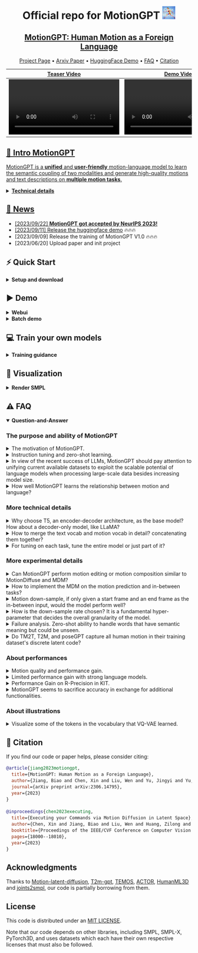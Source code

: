 <div align= "center">
    <h1> Official repo for MotionGPT <img src="./assets/images/avatar_bot.jpg" width="35px"></h1>

</div>

<div align="center">
    <h2> <a href="https://motion-gpt.github.io/">MotionGPT: Human Motion as a Foreign Language</a></h2>

<p align="center">
  <a href="https://motion-gpt.github.io/">Project Page</a> •
  <a href="https://arxiv.org/abs/2306.14795">Arxiv Paper</a> •
  <a href="https://huggingface.co/spaces/OpenMotionLab/MotionGPT">HuggingFace Demo</a> •
  <a href="#️-faq">FAQ</a> •
  <a href="#-citation">Citation
</p>

</div>

<div align="center">

<!-- <img src="https://cdn.discordapp.com/attachments/941582479117127680/1111543600879259749/20230526075532.png" width="350px"> -->

|                                                   Teaser Video                                                   |                                                    Demo Video                                                    |
| :--------------------------------------------------------------------------------------------------------------: | :--------------------------------------------------------------------------------------------------------------: |
| <video src="https://github.com/OpenMotionLab/MotionGPT/assets/120085716/a741e162-b2f4-4f65-af8e-aa19c4115a9e" /> | <video src="https://github.com/OpenMotionLab/MotionGPT/assets/120085716/ae966d17-6326-43e6-8d5b-8562cf3ffd52" /> |

</div>

<!-- ### [MotionGPT: Human Motion as a Foreign Language](https://motion-gpt.github.io/) -->
<!-- ### [Project Page](https://motion-gpt.github.io/) | [Arxiv Paper](https://arxiv.org/abs/2306.14795) | [HuggingFace Demo](xxx) -->

## 🏃 Intro MotionGPT

MotionGPT is a **unified** and **user-friendly** motion-language model to learn the semantic coupling of two modalities and generate high-quality motions and text descriptions on **multiple motion tasks**.

<details>
    <summary><b>Technical details</b></summary>

Though the advancement of pre-trained large language models unfolds, the exploration of building a unified model for language and other multi-modal data, such as motion, remains challenging and untouched so far. Fortunately, human motion displays a semantic coupling akin to human language, often perceived as a form of body language. By fusing language data with large-scale motion models, motion-language pre-training that can enhance the performance of motion-related tasks becomes feasible. Driven by this insight, we propose MotionGPT, a unified, versatile, and user-friendly motion-language model to handle multiple motion-relevant tasks. Specifically, we employ the discrete vector quantization for human motion and transfer 3D motion into motion tokens, similar to the generation process of word tokens. Building upon this “motion vocabulary”, we perform language modeling on both motion and text in a unified manner, treating human motion as a specific language. Moreover, inspired by prompt learning, we pre-train MotionGPT with a mixture of motion-language data and fine-tune it on prompt-based question-and-answer tasks. Extensive experiments demonstrate that MotionGPT achieves state-of-the-art performances on multiple motion tasks including text-driven motion generation, motion captioning, motion prediction, and motion in-between.

<img width="1194" alt="pipeline" src="./assets/images/pipeline.png">
</details>

## 🚩 News

- [2023/09/22] **MotionGPT got accepted by NeurIPS 2023!**
- [2023/09/11] Release the <a href="https://huggingface.co/spaces/OpenMotionLab/MotionGPT">huggingface demo</a>  🔥🔥🔥
- [2023/09/09] Release the training of MotionGPT V1.0 🔥🔥🔥
- [2023/06/20] Upload paper and init project

## ⚡ Quick Start

<details>
  <summary><b>Setup and download</b></summary>

### 1. Conda environment

```
conda create python=3.10 --name mgpt
conda activate mgpt
```

Install the packages in `requirements.txt` and install [PyTorch 2.0](https://pytorch.org/)

```
pip install -r requirements.txt
python -m spacy download en_core_web_sm
```

We test our code on Python 3.10.6 and PyTorch 2.0.0.

### 2. Dependencies

Run the script to download dependencies materials:

```
bash prepare/download_smpl_model.sh
bash prepare/prepare_t5.sh
```

For Text to Motion Evaluation

```
bash prepare/download_t2m_evaluators.sh
```

### 3. Pre-train model

Run the script to download the pre-train model

```
bash prepare/download_pretrained_models.sh
```

### 4. (Optional) Download manually

Visit [the Google Driver](https://drive.google.com/drive/folders/10s5HXSFqd6UTOkW2OMNc27KGmMLkVc2L) to download the previous dependencies.

Visit [the Hugging Face](https://huggingface.co/OpenMotionLab) to download the pretrained models.

</details>

## ▶️ Demo

<details>
  <summary><b>Webui</b></summary>

Run the following script to launch webui, then visit [0.0.0.0:8888](http://0.0.0.0:8888)

```
python app.py
```

</details>

<details>
  <summary><b>Batch demo</b></summary>

We support txt file input, the output motions are npy files and output texts are txt files. Please check the `configs/assets.yaml` for path config, TEST.FOLDER as output folder.

Then, run the following script:

```
python demo.py --cfg ./configs/config_h3d_stage3.yaml --example ./demos/t2m.txt
```

Some parameters:

- `--example=./demo/t2m.txt`: input file as text prompts
- `--task=t2m`: evaluation tasks including t2m, m2t, pred, inbetween

The outputs:

- `npy file`: the generated motions with the shape of (nframe, 22, 3)
- `txt file`: the input text prompt or text output
</details>

## 💻 Train your own models

<details>
  <summary><b>Training guidance</b></summary>

### 1. Prepare the datasets

1. Please refer to [HumanML3D](https://github.com/EricGuo5513/HumanML3D) for text-to-motion dataset setup.

2. Put the instructions data in `prepare/instructions` to the same folder of HumanML3D dataset.

### 2.1. Ready to train motion tokenizer model

Please first check the parameters in `configs/config_h3d_stage1.yaml`, e.g. `NAME`,`DEBUG`.

Then, run the following command:

```
python -m train --cfg configs/config_h3d_stage1.yaml --nodebug
```

### 2.2. Ready to pretrain MotionGPT model

Please update the parameters in `configs/config_h3d_stage2.yaml`, e.g. `NAME`,`DEBUG`,`PRETRAINED_VAE` (change to your `latest ckpt model path` in previous step)

Then, run the following command to store all motion tokens of training set for convenience

```
python -m scripts.get_motion_code --cfg configs/config_h3d_stage2.yaml
```

After that, run the following command:

```
python -m train --cfg configs/config_h3d_stage2.yaml --nodebug
```

### 2.3. Ready to instruct-tuning MotionGPT model

Please update the parameters in `configs/config_h3d_stage3.yaml`, e.g. `NAME`,`DEBUG`,`PRETRAINED` (change to your `latest ckpt model path` in previous step)

Then, run the following command:

```
python -m train --cfg configs/config_h3d_stage3.yaml --nodebug
```

### 3. Evaluate the model

Please first put the tained model checkpoint path to `TEST.CHECKPOINT` in `configs/config_h3d_stage3.yaml`.

Then, run the following command:

```
python -m test --cfg configs/config_h3d_stage3.yaml --task t2m
```

Some parameters:

- `--task`: evaluation tasks including t2m(Text-to-Motion), m2t(Motion translation), pred(Motion prediction), inbetween(Motion inbetween)

Due to the python package conflit, the released implement of linguistic metrics in motion translation task is by [nlg-metricverse](https://github.com/disi-unibo-nlp/nlg-metricverse), which may not be consistent to the results implemented by [nlg-eval](https://github.com/Maluuba/nlg-eval). We will fix this in the future.

</details>

## 👀 Visualization

<details>
  <summary><b>Render SMPL</b></summary>

### 1. Set up blender - WIP

Refer to [TEMOS-Rendering motions](https://github.com/Mathux/TEMOS) for blender setup, then install the following dependencies.

```
YOUR_BLENDER_PYTHON_PATH/python -m pip install -r prepare/requirements_render.txt
```

### 2. (Optional) Render rigged cylinders

Run the following command using blender:

```
YOUR_BLENDER_PATH/blender --background --python render.py -- --cfg=./configs/render.yaml --dir=YOUR_NPY_FOLDER --mode=video
```

### 2. Create SMPL meshes with:

```
python -m fit --dir YOUR_NPY_FOLDER --save_folder TEMP_PLY_FOLDER --cuda
```

This outputs:

- `mesh npy file`: the generate SMPL vertices with the shape of (nframe, 6893, 3)
- `ply files`: the ply mesh file for blender or meshlab

### 3. Render SMPL meshes

Run the following command to render SMPL using blender:

```
YOUR_BLENDER_PATH/blender --background --python render.py -- --cfg=./configs/render.yaml --dir=YOUR_NPY_FOLDER --mode=video
```

optional parameters:

- `--mode=video`: render mp4 video
- `--mode=sequence`: render the whole motion in a png image.
</details>

## ⚠️ FAQ

<details open> <summary><b>Question-and-Answer</b></summary>
    
### The purpose and ability of MotionGPT
<details>
    <summary>The motivation of MotionGPT.</summary>

**Answer:** We present MotionGPT **to address various human motion-related tasks within one single unified model**, by unifying motion modeling with language through a shared vocabulary. To train this unified model, we propose **an instructional training scheme under the protocols for multiple motion-language**, which further reveals the potential of Large Language Models (LLMs) in motion tasks beyond the success of language generation. However, it is non-trivial for this combination since it needs to model and generate two distinct modes from scratch. Contrary to the previous work leveraging CLIP to extract text embedding as motion generation conditions, like T2M-GPT, MotionGPT introduces **the motion-language pre-training on LLM** so it can leverage the strong language generation and zero-shot transfer abilities of pre-trained language models, as well as generates human language and motion in a unified model.

</details>

<details>
    <summary>Instruction tuning and zero-shot learning.</summary>
<img width="853" alt="figure12" src="https://github.com/OpenMotionLab/MotionGPT/assets/120085716/4b5985b3-2a26-4b09-80a0-05a15343bf23">

**Answer:** We propose instruction tuning to **train a single MotionGPT across all motion-related tasks**, while task-specific tuning is to train and evaluate MotionGPTs on a single task. We employ these two training schemes to study the ability of MotionGPT across multi-tasks. As shown in this figure, we provide **zero-shot cases**. Benefitting from strong language models, MotionGPTs can understand unseen works in the text-to-motion training set, like "**scuttling**" and "**barriers**", and generate correct motions based on the meaning of sentences. However, it still struggles to generate **unseen motions**, like gymnastics, even if MotionGPTs understand the text inputs.

</details>

<details>
    <summary> In view of the recent success of LLMs, MotionGPT should pay attention to unifying current available datasets to exploit the scalable potential of language models when processing large-scale data besides increasing model size.</summary>

**Answer:** We have faced this **limited dataset issue** while implementing MotionGPT and in our further research. It is a hard but valuable work to unify and collect a larger motion dataset. Fortunately, some researchers are working on this problem, as seen in recent work like [Motion-X](https://motion-x-dataset.github.io/) and other datasets, which hold promise for advancing large-scale motion models. We intend to further evaluate MotionGPT on these larger datasets once they become available.

</details>

<details>
    <summary>How well MotionGPT learns the relationship between motion and language?</summary>
<img width="300" alt="figure10" src="https://github.com/OpenMotionLab/MotionGPT/assets/120085716/a27abc97-ead2-4abd-a32c-e14049ba2421"><img width="600" alt="figure12" src="https://github.com/OpenMotionLab/MotionGPT/assets/120085716/c82c1aee-c3e5-4090-8ddd-d0c78aae3330">

**Answer:** **Unlike** the previous motion generators using the **text encoder of CLIP** for conditions, please note that MotionGPTs leverage language models to learn the motion-language relationship, instead of relying on text features from CLIP. According to our zero-shot results (cf. **Fig. 12**) and performances on multi-tasks (cf. **Fig. 10**), MotionGPTs establish robust connections between simple/complex texts and simple motions in evaluations, but they fall short when it comes to complex-text to **complex motion translation**.

</details>

### More technical details

<details>
    <summary>Why choose T5, an encoder-decoder architecture, as the base model? How about a decoder-only model, like LLaMA?</summary>
<img width="866" alt="table15" src="https://github.com/OpenMotionLab/MotionGPT/assets/120085716/8f58ee1e-6a10-4b5c-9939-f79ba2ecccae">

**Answer:** The **first language model that we used** to build MotionGPTs is **LLaMA-13B**. However, it shows insufficient performance and low training efficiency. We assume the reason is the limited dataset size compared to the large parameters and language data of LLaMA. We tried a smaller size decoder-only backbone **GPT2-Medium** and provide the results in **Tab. 15**. Then, we thus chose **T5-770M**, a small but common language model, as our final backbone, because many previous vision-language multimodal works, like **Unified-IO** and **BLIP**, have chosen T5, this encoder-decoder architecture. It shows a strong power to address multi-modal tasks. In addition, the decoder-only model has the advantage for self-supervised without pair data while we have paired data which this advance is greatly weakened. We are still working on collecting a large motion dataset for larger motion-language models.

</details>

<details>
    <summary>How to merge the text vocab and motion vocab in detail? concatenating them together?</summary>

**Answer:** To ensure **a shared distribution between language and motion**, we initialize the motion tokens separately and concatenate them alongside the language tokens. This step ensures a balanced representation that encompasses both modalities. Besides the token embeddings are actively trained during the entirety of **stages 2 and 3**, ensuring a comprehensive fusion of language and motion knowledge.

</details>

<details>
    <summary>For tuning on each task, tune the entire model or just part of it?</summary>

**Answer:** To address individual tasks, we adopt a focused approach where the entire model is fine-tuned. Our rationale lies in the fact that, for each specific task, our emphasis is on optimizing task-specific performance, without retaining an excessive amount of intelligence learned from other tasks. Besides, we only exclusively fine-tune the text-to-motion task, while other tasks are reported without specific tuning.

</details>

### More experimental details

<details>
    <summary>Can MotionGPT perform motion editing or motion composition similar to MotionDiffuse and MDM?</summary>

| Method               | FID $\downarrow$ | DIV $\rightarrow$ | ADE $\downarrow$ | FDE $\downarrow$ |
| :------------------- | :--------------- | :---------------- | :--------------- | :--------------- |
| Real                 | 0.002            | 9.503             | -                | -                |
| MDM                  | 6.031            | 7.813             | 5.446            | 8.561            |
| T2M-GPT              | 2.056            | 8.635             | 6.161            | 8.302            |
| **MotionGPT (Ours)** | **0.905**        | **8.972**         | **4.745**        | **6.040**        |

**Comparison of motion prediction on HumanML3D dataset using motion data only.**

**Answer:** Referring to MDM, motion editing has two categories: **body part editing** and **motion completion** in the temporal domain. MotionGPT is capable of the latter, which includes **motion prediction** and **motion in-between**. It outperforms both **MDM** and **T2M-GPT** in the table above. However, when it comes to body part editing, the vector quantization(VQ)-based methods, like MotionGPT and T2M-GPT, are not as suitable as diffusion-based models that utilize diffusion inpainting on raw motion data. Editing body parts with LLM and prompts is a promising direction but still needs exploration.

</details>

<details>
    <summary>How to implement the MDM on the motion prediction and in-between tasks?</summary>

**Answer:** Please follow the approach outlined in **Appendix B.4** and **Line-296** of our paper, where we highlight that MDM achieves the motion in-between task using a masked motion "in-painting" technique. Specifically, this involves fixing the initial and final portions of the motion and allowing the model to generate the central portion. To adapt this concept for motion prediction, we similarly fix a portion of the motion – in our case, **the first 20%** – and generate the subsequent sequence.

</details>

<details>
    <summary> Motion down-sample, if only given a start frame and an end frame as the in-between input, would the model perform well?</summary>

**Answer:** VQ-based methods, such as MotionGPT and T2M-GPT, employ downsampling tricky to enhance the density of the codebook or tokens and reduce computing costs. This indeed becomes a constraint when the operation granularity is smaller than the down-sample rate. However, to address this issue, only the start and end frames are provided as in-between inputs. Some technical tricks can be used, such as repeating a single start or end frame up to the window size as inputs and removing the redundant parts in outputs. This does not significantly impact the effectiveness of the model, as there are often static beginnings or endings in the ground truth (GT) motion data.

</details>

<details>
    <summary>How is the down-sample rate chosen? It is a fundamental hyper-parameter that decides the overall granularity of the model.</summary>
    
| Downsampling | MPJPE $\downarrow$ | MPJPE $\downarrow$ | ACCL $\downarrow$ | FID $\downarrow$ | DIV $\rightarrow$ |
| ------------ | ------------------ | ------------------ | ----------------- | ---------------- | ----------------- |
| $l=1$        | 76.2               | 49.5               | 19.5              | 0.421            | 9.613             |
| $l=2$        | **52.6**           | **37.7**           | **9.5**           | 0.135            | 9.722             |
| $l=4$        | 55.8               | 40.1               | 7.5               | **0.067**        | 9.675             |
| $l=8$        | 62.7               | 45.3               | 8.7               | 0.223            | **9.584**         |

**Answer:** We selected the down-sample rate based on the frames-per-second (FPS) of the HumanML3D and KIT-ML datasets, which is **20 fps**. Therefore, down-sampling by a factor of 4 to achieve **5 fps** can ensure distinctiveness in motion frames, and prevents redundancy, and acceleration training. This choice was also made to ensure a fair comparison, as we utilized the same down-sample rate as T2M-GPT. As shown in the above table, we provide an ablation study on these parameters, where a factor of 4 achieves the best Frechet Inception Distance (FID) in motion reconstructions.

</details>

<details>
    <summary> Failure analysis. Zero-shot ability to handle words that have semantic meaning but could be unseen.</summary>
<img width="853" alt="figure12" src="https://github.com/OpenMotionLab/MotionGPT/assets/120085716/c82c1aee-c3e5-4090-8ddd-d0c78aae3330">

**Answer:** As shown in **Fig. 12**, we provide both **zero-shot cases** and **failure cases**. Benefitting from strong language models, MotionGPTs can understand unseen works in the text-to-motion training set, like "**scuttling**" and "**barriers**", and generate correct motions based on the meaning of sentences. However, it still struggles to generate unseen motions, like gymnastics, even if MotionGPTs understand the text inputs.

</details>

<details>
    <summary> Do TM2T, T2M, and poseGPT capture all human motion in their training dataset's discrete latent code?</summary>

| Method           | MPJPE$\downarrow$ | MPJPE $\downarrow$ | ACCL $\downarrow$ | FID $\downarrow$ | DIV $\rightarrow$ |
| ---------------- | ----------------- | ------------------ | ----------------- | ---------------- | ----------------- |
| VPoser-t         | 75.6              | 48.6               | 9.3               | 1.430            | 8.336             |
| ACTOR            | 65.3              | 41.0               | **7.0**           | 0.341            | **9.569**         |
| MLD-1            | **54.4**          | 41.6               | 8.3               | 0.247            | 9.630             |
| MotionGPT (Ours) | 55.8              | **40.1**           | 7.5               | **0.067**        | 9.675             |

**Motion reconstruciton comparision.**

| Method           | FID $\downarrow$               |
| ---------------- | ------------------------------ |
| MotionGPT (Ours) | $0.510^{\pm.016}$              |
| T2M-GPT          | $0.514^{\pm.029}$              |
| MLD              | $\boldsymbol{0.404}^{\pm.027}$ |

**Comparison of FID in text-to-motion task on KIT-ML dataset.**

**Answer:** Given sufficient training or testing data from the same dataset, motion reconstruction is not a challenging task for both VAE and VQ-VAE. We have provided the evaluation on motion reconstruction in **Tab.8**. However, when dealing with a **limited amount of motion data**, like the KIT dataset, **the VAE model shows better ability in motion interpolation, surpassing VQ-VAE**.
A relevant evaluation is shown above (also in **Tab.7**), where MLD (VAE) outperforms MotionGPT and T2M-GPT (VQ-VAEs) on FID.
The real challenge lies in reconstructing complex motions, such as diving or gymnastics sports. Existing motion generators struggle to accurately reconstruct **complex motions** using a codebook extracted from daily motion datasets. Collecting these complex yet valuable motions is still a significant challenge to the motion research community.

</details>

### About performances

<details>
    <summary> Motion quality and performance gain.</summary>

| Method    | FID $\downarrow$               |
| :-------- | :----------------------------- |
| MDM       | $0.544^{\pm.044}$              |
| MotionGPT | $0.160^{\pm.008}$              |
| T2M-GPT   | $\boldsymbol{0.116}^{\pm.004}$ |

**Comparison of FID in text-to-motion task on HumanML3D dataset.**

| Method    | FID $\downarrow$               |
| :-------- | :----------------------------- |
| T2M-GPT   | $0.514^{\pm.029}$              |
| MotionGPT | $0.510^{\pm.016}$              |
| MDM       | $\boldsymbol{0.497}^{\pm.021}$ |

**Comparison of FID in text-to-motion task on KIT-ML dataset.**

**Answer:** The FID metrics primarily focus on the motion quality rather than the correlation between motion and text. While MDM serves as a successful benchmark for motion generation, both MotionGPT and T2M-GPT outperform MDM by a margin of 0.38~0.43 on the FID scale. **However**, **the difference in motion quality among these three works is not significant in video supply**. Additionally, MDM outperforms two vector quantized methods, MotionGPT and T2M-GPT, in terms of FID on the KIT dataset. This can be attributed to the limited number of 3,911 motion sequences, which makes it **challenging to construct a comprehensive motion codebook**. More importantly, MotionGPT contributes to multiple motion tasks with LLM, particularly in generating both text and motion within a single model, rather than aiming to improve the FID metric.

</details>

<details>
    <summary>Limited performance gain with strong language models.</summary>

**Answer:** We thought MotionGPT, using a **significantly larger language model**, would surpass all existing methods in all tasks. **However**, the evaluation shows MotionGPT achieves SOTA results in 18 out of 23 metrics, where many improvements are only small gains. This can be attributed to the limited size of the dataset. Both **HumanML3D (14,616 motions) and KIT (3,911 motions)** are **limited** in vocabulary size and overall dataset size, particularly when compared to billion-level language datasets, which affects the efficacy of large-scale models. Benefitting from recent dataset works, like [Motion-X](https://motion-x-dataset.github.io/), we will evaluate the performance gain of MotionGPT in larger datasets once they become available.

</details>

<details>
    <summary> Performance Gain on R-Precision in KIT.</summary>

**Answer:** The evaluation of R-Precision in the KIT dataset relies on the text encoder, which is built using a limited set of 6,353 textual descriptions. In contrast, MotionGPTs benefit from LLM and large language data, enabling them to **generate longer and more natural language descriptions** for motion. However, this leads to **a discrepancy between the generated descriptions and the GT descriptions**, resulting in a lower R-Precision.

</details>

<details>
    <summary> MotionGPT seems to sacrifice accuracy in exchange for additional functionalities.</summary> 
<img width="447" alt="figure10" src="https://github.com/OpenMotionLab/MotionGPT/assets/120085716/a27abc97-ead2-4abd-a32c-e14049ba2421">

**Answer:** As shown in **Fig. 10**, MotionGPT achieves SOTA on **18 out of 23** metrics across four motion-related tasks. Additionally, both HumanML3D and KIT are limited in overall dataset size, particularly when compared to billion-level language datasets. This affects the efficacy of large-scale models. We will further employ a larger motion-text dataset to evaluate MotionGPT. Besides, MotionGPTs introduce motion-language pre-training, as well as its zero-shot ability, which is a promising direction worth exploring and could stimulate self-training procedures for further research.

</details>

### About illustrations

<details>
    <summary>Visualize some of the tokens in the vocabulary that VQ-VAE learned.</summary>
<img width="857" alt="figure13" src="https://github.com/OpenMotionLab/MotionGPT/assets/120085716/bf8ceacb-e857-477d-bfe7-a0763b42c508">

**Answer:** As shown in **Fig.13**, we visualize these **motion tokens** in **motion vocabulary $V_m$** and their corresponding localized spatial-temporal contexts, depicted within **4-frame motion segments**. However, MotionGPT falls short in generating descriptions for each individual token, as the training is conducted on token sequences.

You can run the script below to visualize more tokens:

```
python -m scripts.get_code_visual --cfg configs/config_h3d_stage2.yaml
```

</details>
</details>

## 📖 Citation

If you find our code or paper helps, please consider citing:

```bibtex
@article{jiang2023motiongpt,
  title={MotionGPT: Human Motion as a Foreign Language},
  author={Jiang, Biao and Chen, Xin and Liu, Wen and Yu, Jingyi and Yu, Gang and Chen, Tao},
  journal={arXiv preprint arXiv:2306.14795},
  year={2023}
}

@inproceedings{chen2023executing,
  title={Executing your Commands via Motion Diffusion in Latent Space},
  author={Chen, Xin and Jiang, Biao and Liu, Wen and Huang, Zilong and Fu, Bin and Chen, Tao and Yu, Gang},
  booktitle={Proceedings of the IEEE/CVF Conference on Computer Vision and Pattern Recognition},
  pages={18000--18010},
  year={2023}
}
```

## Acknowledgments

Thanks to [Motion-latent-diffusion](https://github.com/ChenFengYe/motion-latent-diffusion), [T2m-gpt](https://github.com/Mael-zys/T2M-GPT), [TEMOS](https://github.com/Mathux/TEMOS), [ACTOR](https://github.com/Mathux/ACTOR), [HumanML3D](https://github.com/EricGuo5513/HumanML3D) and [joints2smpl](https://github.com/wangsen1312/joints2smpl), our code is partially borrowing from them.

## License

This code is distributed under an [MIT LICENSE](LICENSE).

Note that our code depends on other libraries, including SMPL, SMPL-X, PyTorch3D, and uses datasets which each have their own respective licenses that must also be followed.
